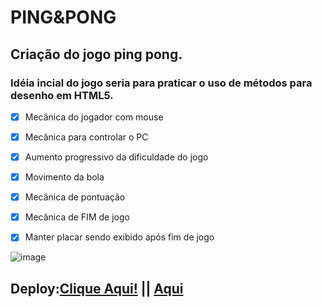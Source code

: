 # PING&PONG

## Criação do jogo ping pong.


### Idéia incial do jogo seria para praticar o uso de métodos para desenho em HTML5.
- [X] Mecânica do jogador com mouse
- [X] Mecânica para controlar o PC
- [X] Aumento progressivo da dificuldade do jogo
- [X] Movimento da bola
- [X] Mecânica de pontuação
- [X] Mecânica de FIM de jogo
- [X] Manter placar sendo exibido após fim de jogo


![image](https://user-images.githubusercontent.com/56089674/223282434-9eeb391d-125c-4924-acb8-196d76b752c5.png)


## Deploy:<a href="https://pingpongcdsalema.netlify.app/">Clique Aqui!</a> || <a href="https://cdsalema.github.io/pingpong/">Aqui</a>
